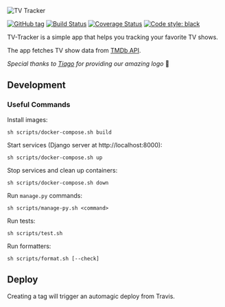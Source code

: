 ![TV Tracker](https://raw.githubusercontent.com/olivertso/tv-tracker/master/project/core/static/core/img/logo.png)

[![GitHub tag](https://img.shields.io/github/tag/olivertso/tv-tracker.svg)](https://github.com/olivertso/tv-tracker)
[![Build Status](https://travis-ci.org/olivertso/tv-tracker.svg?branch=master)](https://travis-ci.org/olivertso/tv-tracker)
[![Coverage Status](https://coveralls.io/repos/github/olivertso/tv-tracker/badge.svg?branch=master)](https://coveralls.io/github/olivertso/tv-tracker?branch=master)
[![Code style: black](https://img.shields.io/badge/code%20style-black-000000.svg)](https://github.com/ambv/black)

TV-Tracker is a simple app that helps you tracking your favorite TV shows.

The app fetches TV show data from [TMDb API][tmdb-api].

*Special thanks to [Tiago](https://github.com/tmazza) for providing our amazing logo* 🍺

## Development

### Useful Commands

Install images:
```
sh scripts/docker-compose.sh build
```

Start services (Django server at http://localhost:8000):
```
sh scripts/docker-compose.sh up
```

Stop services and clean up containers:
```
sh scripts/docker-compose.sh down
```

Run `manage.py` commands:
```
sh scripts/manage-py.sh <command>
```

Run tests:
```
sh scripts/test.sh
```

Run formatters:
```
sh scripts/format.sh [--check]
```

## Deploy

Creating a tag will trigger an automagic deploy from Travis.

[tmdb-api]: https://developers.themoviedb.org/3
